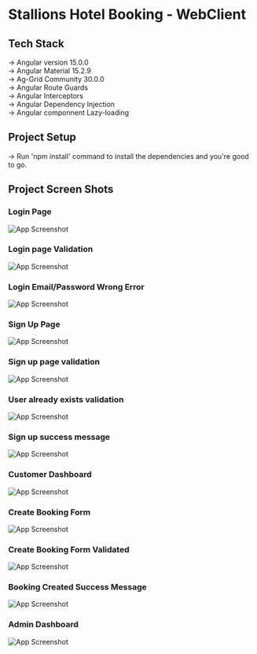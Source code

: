 <h1>Stallions Hotel Booking - WebClient</h1>

<h2>Tech Stack</h2>
-> Angular version 15.0.0 <br>
-> Angular Material 15.2.9 <br>
-> Ag-Grid Community 30.0.0 <br>
-> Angular Route Guards <br>
-> Angular Interceptors <br>
-> Angular Dependency Injection <br>
-> Angular componnent Lazy-loading <br>

<h2>Project Setup</h2>
-> Run 'npm install' command to install the dependencies and you're good to go.

<h2>Project Screen Shots</h2>

<h3>Login Page</h3>

![App Screenshot](https://user-images.githubusercontent.com/73497472/245071527-9ed73ee1-c214-4fe1-bd42-72b678d91ec9.PNG)

<h3>Login page Validation</h3>

![App Screenshot](https://user-images.githubusercontent.com/73497472/245071564-3aedb82b-3aad-4554-8d57-875c3fa5e0b3.PNG)


<h3>Login Email/Password Wrong Error</h3>

![App Screenshot](https://user-images.githubusercontent.com/73497472/245071613-7cb67765-07c0-4372-8b7e-4860ed086535.png)

<h3>Sign Up Page</h3>

![App Screenshot](https://user-images.githubusercontent.com/73497472/245071582-145e6cd4-66d1-4bcd-be7f-99226c3228e4.PNG)


<h3>Sign up page validation</h3>

![App Screenshot](https://user-images.githubusercontent.com/73497472/245071594-e83c0b25-284f-4709-b98b-c140698d3cbb.PNG)

<h3>User already exists validation</h3>

![App Screenshot](https://user-images.githubusercontent.com/73497472/245071625-4e0b5086-7643-4f17-939e-4234cb77d9c3.png)

<h3>Sign up success message</h3>

![App Screenshot](https://user-images.githubusercontent.com/73497472/245071635-a7ce0468-4a3f-4f49-93f6-46ecc6a31e6c.png)

<h3>Customer Dashboard</h3>

![App Screenshot](https://user-images.githubusercontent.com/73497472/245071647-56089920-fc2e-4525-9a9c-dd96e06a9eb6.png)

<h3>Create Booking Form</h3>

![App Screenshot](https://user-images.githubusercontent.com/73497472/245071652-6e074c31-6f68-48cc-863d-fe6d1d58f161.png)

<h3>Create Booking Form Validated</h3>

![App Screenshot](https://user-images.githubusercontent.com/73497472/245071656-a7fadc5f-db28-4778-a83e-bad1d95ca372.png)

<h3>Booking Created Success Message </h3>

![App Screenshot](https://user-images.githubusercontent.com/73497472/245071657-eb039d53-1486-44a8-be8d-75333d2db524.png)

<h3>Admin Dashboard</h3>

![App Screenshot](https://user-images.githubusercontent.com/73497472/245071661-9c58cf27-ac39-4189-839e-431d0829c10b.png)
